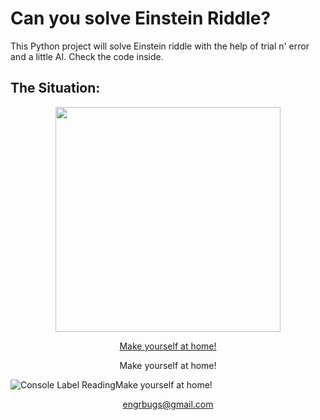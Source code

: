 # Can you solve Einstein Riddle?
This Python project will solve Einstein riddle with the help of trial n' error and a little AI. Check the code inside.

## The Situation:
<center><a href="https://www.youtube.com/watch?v=1rDVz_Fb6HQ">
<img src="https://i.imgur.com/zEZTUJk.gif" height="360"><p>Make yourself at home!</p>
</a></center>






<center>Make yourself at home!</center>

![Console Label Reading](https://i.imgur.com/zEZTUJk.gif)Make yourself at home!

[<center>engrbugs@gmail.com</center>](mailto:engrbugs@gmail.com "engrbugs@gmail.com")